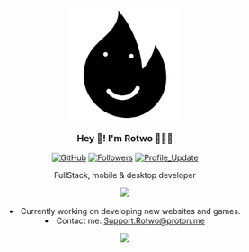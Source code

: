 <p align="center" width="300">
   <img align="center" width="200" src="https://github.com/Rotwo/Rotwo/blob/main/assets/Rotwo-Logo-v3-bg.png?raw=true" />
   <h3 align="center">Hey 👋! I'm Rotwo 👨🏻‍💻</h3>
</p>

  <p align="center">
    <a href="https://github.com/rotwo" target="_blank"><img alt="GitHub" src="https://img.shields.io/badge/-@Rotwo-181717?style=flat-square&logo=GitHub&logoColor=white"></a>
    <a href="https://github.com/rotwo?tab=followers"><img alt="Followers" src="https://img.shields.io/github/followers/Rotwo?color=4C1&logo=github"></a>
    <a href="https://github.com/rotwo/rotwo" target="_blank"><img alt="Profile_Update" src="https://img.shields.io/github/last-commit/Rotwo/Rotwo?label=Profile%20update&style=fflat-square"></a>
  </p>
  </div>
  <p align="center">FullStack, mobile & desktop developer</p>
</p>
<p align="center">
  <img src="https://github-readme-stats.vercel.app/api?username=Rotwo&show_icons=true&theme=tokyonight" />
  <li align="center">Currently working on developing new websites and games.</li>
  <li align="center">Contact me: <a href="Support.Rotwo@proton.me">Support.Rotwo@proton.me</a></li>
</p>
<p align="center">
  <a href="https://skillicons.dev">
    <img src="https://skillicons.dev/icons?i=html,css,js,ts,nodejs,express,mongodb,react,linux,cs,figma,git,github" />
  </a>
</p>
